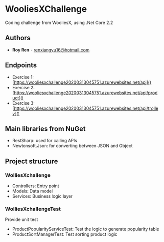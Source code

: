 # WooliesXChallenge

Coding challenge from WooliesX, using .Net Core 2.2

## Authors

* **Roy Ren** - [renxiangyu16@hotmail.com](mailto:renxiangyu16@hotmail.com)

## Endpoints

* Exercise 1: [https://wooliesxchallenge20200313045751.azurewebsites.net/api]()
* Exercise 2: [https://wooliesxchallenge20200313045751.azurewebsites.net/api/product]()
* Exercise 3: [https://wooliesxchallenge20200313045751.azurewebsites.net/api/trolley]()

## Main libraries from NuGet
* RestSharp: used for calling APIs
* Newtonsoft.Json: for converting between JSON and Object


## Project structure

### WolliesXchallenge

* Controllers: Entry point
* Models: Data model
* Services: Business logic layer

### WolliesXchallengeTest

Provide unit test

* ProductPopularityServiceTest: Test the logic to generate popularity table
* ProductSortManagerTest: Test sorting product logic
